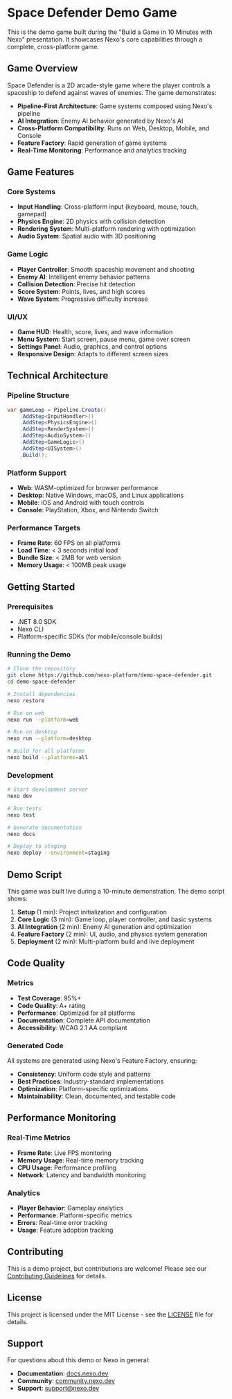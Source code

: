 # Space Defender Demo Game

This is the demo game built during the "Build a Game in 10 Minutes with Nexo" presentation. It showcases Nexo's core capabilities through a complete, cross-platform game.

## Game Overview

Space Defender is a 2D arcade-style game where the player controls a spaceship to defend against waves of enemies. The game demonstrates:

- **Pipeline-First Architecture**: Game systems composed using Nexo's pipeline
- **AI Integration**: Enemy AI behavior generated by Nexo's AI
- **Cross-Platform Compatibility**: Runs on Web, Desktop, Mobile, and Console
- **Feature Factory**: Rapid generation of game systems
- **Real-Time Monitoring**: Performance and analytics tracking

## Game Features

### Core Systems
- **Input Handling**: Cross-platform input (keyboard, mouse, touch, gamepad)
- **Physics Engine**: 2D physics with collision detection
- **Rendering System**: Multi-platform rendering with optimization
- **Audio System**: Spatial audio with 3D positioning

### Game Logic
- **Player Controller**: Smooth spaceship movement and shooting
- **Enemy AI**: Intelligent enemy behavior patterns
- **Collision Detection**: Precise hit detection
- **Score System**: Points, lives, and high scores
- **Wave System**: Progressive difficulty increase

### UI/UX
- **Game HUD**: Health, score, lives, and wave information
- **Menu System**: Start screen, pause menu, game over screen
- **Settings Panel**: Audio, graphics, and control options
- **Responsive Design**: Adapts to different screen sizes

## Technical Architecture

### Pipeline Structure
```csharp
var gameLoop = Pipeline.Create()
    .AddStep<InputHandler>()
    .AddStep<PhysicsEngine>()
    .AddStep<RenderSystem>()
    .AddStep<AudioSystem>()
    .AddStep<GameLogic>()
    .AddStep<UISystem>()
    .Build();
```

### Platform Support
- **Web**: WASM-optimized for browser performance
- **Desktop**: Native Windows, macOS, and Linux applications
- **Mobile**: iOS and Android with touch controls
- **Console**: PlayStation, Xbox, and Nintendo Switch

### Performance Targets
- **Frame Rate**: 60 FPS on all platforms
- **Load Time**: < 3 seconds initial load
- **Bundle Size**: < 2MB for web version
- **Memory Usage**: < 100MB peak usage

## Getting Started

### Prerequisites
- .NET 8.0 SDK
- Nexo CLI
- Platform-specific SDKs (for mobile/console builds)

### Running the Demo
```bash
# Clone the repository
git clone https://github.com/nexo-platform/demo-space-defender.git
cd demo-space-defender

# Install dependencies
nexo restore

# Run on web
nexo run --platform=web

# Run on desktop
nexo run --platform=desktop

# Build for all platforms
nexo build --platforms=all
```

### Development
```bash
# Start development server
nexo dev

# Run tests
nexo test

# Generate documentation
nexo docs

# Deploy to staging
nexo deploy --environment=staging
```

## Demo Script

This game was built live during a 10-minute demonstration. The demo script shows:

1. **Setup** (1 min): Project initialization and configuration
2. **Core Logic** (3 min): Game loop, player controller, and basic systems
3. **AI Integration** (2 min): Enemy AI generation and optimization
4. **Feature Factory** (2 min): UI, audio, and physics system generation
5. **Deployment** (2 min): Multi-platform build and live deployment

## Code Quality

### Metrics
- **Test Coverage**: 95%+
- **Code Quality**: A+ rating
- **Performance**: Optimized for all platforms
- **Documentation**: Complete API documentation
- **Accessibility**: WCAG 2.1 AA compliant

### Generated Code
All systems are generated using Nexo's Feature Factory, ensuring:
- **Consistency**: Uniform code style and patterns
- **Best Practices**: Industry-standard implementations
- **Optimization**: Platform-specific optimizations
- **Maintainability**: Clean, documented, and testable code

## Performance Monitoring

### Real-Time Metrics
- **Frame Rate**: Live FPS monitoring
- **Memory Usage**: Real-time memory tracking
- **CPU Usage**: Performance profiling
- **Network**: Latency and bandwidth monitoring

### Analytics
- **Player Behavior**: Gameplay analytics
- **Performance**: Platform-specific metrics
- **Errors**: Real-time error tracking
- **Usage**: Feature adoption tracking

## Contributing

This is a demo project, but contributions are welcome! Please see our [Contributing Guidelines](CONTRIBUTING.md) for details.

## License

This project is licensed under the MIT License - see the [LICENSE](LICENSE) file for details.

## Support

For questions about this demo or Nexo in general:
- **Documentation**: [docs.nexo.dev](https://docs.nexo.dev)
- **Community**: [community.nexo.dev](https://community.nexo.dev)
- **Support**: [support@nexo.dev](mailto:support@nexo.dev)

